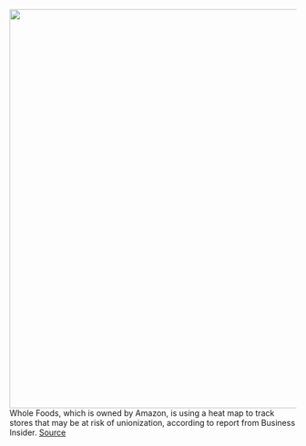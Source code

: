 <img src='https://cdn.vox-cdn.com/thumbor/D2UJVnDfT8dtCI3FbqGO4NvLHI8=/0x0:2040x1360/1200x800/filters:focal(1024x392:1350x718)/cdn.vox-cdn.com/uploads/chorus_image/image/66679681/akrales_170619_1786_0041.0.jpg' width='700px' /><br/>
Whole Foods, which is owned by Amazon, is using a heat map to track stores that may be at risk of unionization, according to report from Business Insider.
<a href='https://www.theverge.com/2020/4/20/21228324/amazon-whole-foods-unionization-heat-map-union'> Source <a/>
